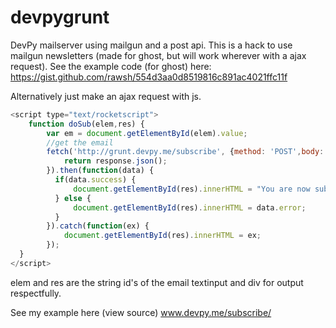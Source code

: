 # devpygrunt
DevPy mailserver using mailgun and a post api.
This is a hack to use mailgun newsletters (made for ghost, but will work wherever with a ajax request).
See the example code (for ghost) here: https://gist.github.com/rawsh/554d3aa0d8519816c891ac4021ffc11f

Alternatively just make an ajax request with js.

```javascript
<script type="text/rocketscript">
    function doSub(elem,res) {
        var em = document.getElementById(elem).value;
        //get the email
        fetch('http://grunt.devpy.me/subscribe', {method: 'POST',body: JSON.stringify({email: em}), headers: {"Content-Type": "application/json"}}).then(function(response) {
            return response.json();
        }).then(function(data) {
          if(data.success) {
              document.getElementById(res).innerHTML = "You are now subscribed.";
          } else {
              document.getElementById(res).innerHTML = data.error;
          }
        }).catch(function(ex) {
            document.getElementById(res).innerHTML = ex;
        });
  }
</script>
```

elem and res are the string id's of the email textinput and div for output respectfully.

See my example here (view source) www.devpy.me/subscribe/
